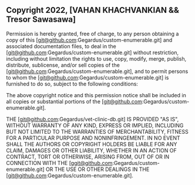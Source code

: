 ## Copyright 2022, [VAHAN KHACHVANKIAN && Tresor Sawasawa]

Permission is hereby granted, free of charge, to any person obtaining a copy of this [git@github.com:Gegardus/custom-enumerable.git] and associated documentation files, to deal in the [git@github.com:Gegardus/custom-enumerable.git] without restriction, including without limitation the rights to use, copy, modify, merge, publish, distribute, sublicense, and/or sell copies of the [git@github.com:Gegardus/custom-enumerable.git], and to permit persons to whom the [git@github.com:Gegardus/custom-enumerable.git] is furnished to do so, subject to the following conditions:

The above copyright notice and this permission notice shall be included in all copies or substantial portions of the [git@github.com:Gegardus/custom-enumerable.git].

THE [git@github.com:Gegardus/vet-clinic-db.git] IS PROVIDED "AS IS", WITHOUT WARRANTY OF ANY KIND, EXPRESS OR IMPLIED, INCLUDING BUT NOT LIMITED TO THE WARRANTIES OF MERCHANTABILITY, FITNESS FOR A PARTICULAR PURPOSE AND NONINFRINGEMENT. IN NO EVENT SHALL THE AUTHORS OR COPYRIGHT HOLDERS BE LIABLE FOR ANY CLAIM, DAMAGES OR OTHER LIABILITY, WHETHER IN AN ACTION OF CONTRACT, TORT OR OTHERWISE, ARISING FROM, OUT OF OR IN CONNECTION WITH THE [ggit@github.com:Gegardus/custom-enumerable.git] OR THE USE OR OTHER DEALINGS IN THE [git@github.com:Gegardus/custom-enumerable.git].
